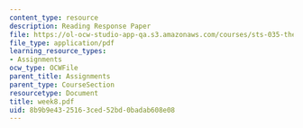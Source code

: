 ```yaml
---
content_type: resource
description: Reading Response Paper
file: https://ol-ocw-studio-app-qa.s3.amazonaws.com/courses/sts-035-the-history-of-computing-spring-2004/8b9b9e4325163ced52bd0badab608e08_week8.pdf
file_type: application/pdf
learning_resource_types:
- Assignments
ocw_type: OCWFile
parent_title: Assignments
parent_type: CourseSection
resourcetype: Document
title: week8.pdf
uid: 8b9b9e43-2516-3ced-52bd-0badab608e08
---
```

